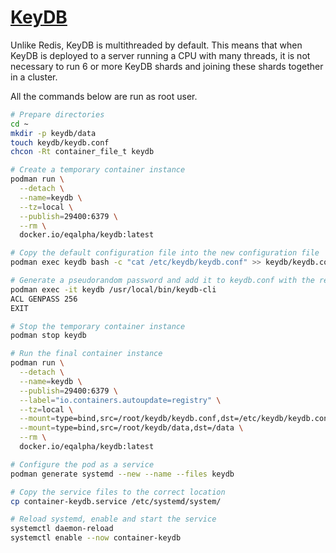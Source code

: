 # [KeyDB](https://github.com/snapchat/keydb)

Unlike Redis, KeyDB is multithreaded by default. This means that when KeyDB is deployed to a server 
running a CPU with many threads, it is not necessary to run 6 or more KeyDB shards and joining these 
shards together in a cluster.

All the commands below are run as root user.

```bash
# Prepare directories
cd ~
mkdir -p keydb/data
touch keydb/keydb.conf
chcon -Rt container_file_t keydb

# Create a temporary container instance
podman run \
  --detach \
  --name=keydb \
  --tz=local \
  --publish=29400:6379 \
  --rm \
  docker.io/eqalpha/keydb:latest

# Copy the default configuration file into the new configuration file
podman exec keydb bash -c "cat /etc/keydb/keydb.conf" >> keydb/keydb.conf

# Generate a pseudorandom password and add it to keydb.conf with the requirepass directive
podman exec -it keydb /usr/local/bin/keydb-cli
ACL GENPASS 256
EXIT

# Stop the temporary container instance
podman stop keydb

# Run the final container instance
podman run \
  --detach \
  --name=keydb \
  --publish=29400:6379 \
  --label="io.containers.autoupdate=registry" \
  --tz=local \
  --mount=type=bind,src=/root/keydb/keydb.conf,dst=/etc/keydb/keydb.conf \
  --mount=type=bind,src=/root/keydb/data,dst=/data \
  --rm \
  docker.io/eqalpha/keydb:latest

# Configure the pod as a service
podman generate systemd --new --name --files keydb

# Copy the service files to the correct location
cp container-keydb.service /etc/systemd/system/

# Reload systemd, enable and start the service
systemctl daemon-reload
systemctl enable --now container-keydb
```
